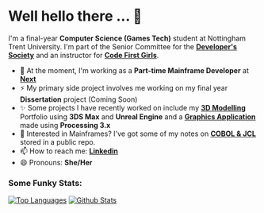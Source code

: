 # Well hello there ... 👋
I'm a final-year **Computer Science (Games Tech)** student at Nottingham Trent University. I'm part of the Senior Committee for the [**Developer's Society**](https://github.com/NTUDevSoc) and an instructor for [**Code First Girls**](https://codefirstgirls.org.uk/).

- 🔭 At the moment, I'm working as a **Part-time Mainframe Developer** at [**Next**](https://www.next.co.uk/)
- ⚡ My primary side project involves me working on my final year **Dissertation** project (Coming Soon)
- ✨ Some projects I have recently worked on include my **[3D Modelling](https://github.com/Hannah-Ashna/3D-Modelling-Portfolio)** Portfolio using **3DS Max** and **Unreal Engine** and a **[Graphics Application](https://github.com/Hannah-Ashna/Graphics-Application)** made using **Processing 3.x**
- 🌱 Interested in Mainframes? I've got some of my notes on [**COBOL & JCL**](https://github.com/Hannah-Ashna/COBOL-Exercises) stored in a public repo.
- 📫 How to reach me: [**Linkedin**](https://www.linkedin.com/in/hannah-ashna-jacob/)
- 😄 Pronouns: **She/Her**

 
### Some Funky Stats:
[![Top Languages](https://github-readme-stats.vercel.app/api/top-langs/?username=hannah-ashna&show_icons=true&hide_border=true&theme=vision-friendly-dark&langs_count=8&hide=ShaderLab,HLSL,ASP.NET,JavaScript,D,Makefile,QMake,C,Kotlin&layout=compact&custom_title=Top%20Languages)](https://github.com/anuraghazra/github-readme-stats) [![Github Stats](https://github-readme-stats.vercel.app/api?username=hannah-ashna&show_icons=true&hide_rank=true&include_all_commits=true&count_private=true&theme=vision-friendly-dark&hide_border=true&custom_title=Github%20Stats&line_height=24.75)](https://github.com/anuraghazra/github-readme-stats)

<!--
**Hannah-Ashna/Hannah-Ashna** is a ✨ _special_ ✨ repository because its `README.md` (this file) appears on your GitHub profile.
Here are some ideas to get you started:
- 👯 I’m looking to collaborate on ...
- 🤔 I’m looking for help with ...
-  Fun fact:
-->
